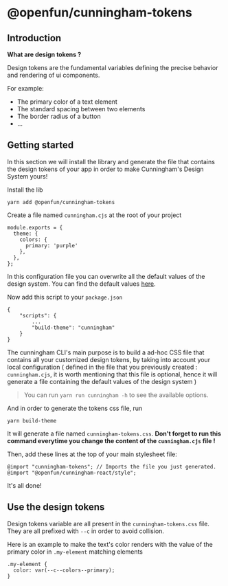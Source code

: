 # @openfun/cunningham-tokens

## Introduction

**What are design tokens ?**

Design tokens are the fundamental variables defining the precise behavior and rendering of ui components.

For example:
- The primary color of a text element
- The standard spacing between two elements
- The border radius of a button
- ...

## Getting started

In this section we will install the library and generate the file that contains the design tokens of your app in order to 
make Cunningham's Design System yours!

Install the lib

```
yarn add @openfun/cunningham-tokens
```

Create a file named `cunningham.cjs` at the root of your project

```
module.exports = {
  theme: {
    colors: {
      primary: 'purple'
    },
  },
};
```

In this configuration file you can overwrite all the default values of the design system. 
You can find the default values [here](./src/bin/cunningham.dist.js).

Now add this script to your `package.json`

```
{
    "scripts": {
        ...
        "build-theme": "cunningham"
    }
}
```

The cunningham CLI's main purpose is to build a ad-hoc CSS file that contains all your customized design tokens,
by taking into account your local configuration ( defined in the file that you previously created : `cunningham.cjs`, 
it is worth mentioning that this file is optional, hence it will generate a file containing the default values of the 
design system )

> You can run `yarn run cunningham -h` to see the available options.

And in order to generate the tokens css file, run 

```
yarn build-theme
```

It will generate a file named `cunningham-tokens.css`. **Don't forget to run this command everytime you
change the content of the `cunningham.cjs` file !**

Then, add these lines at the top of your main stylesheet file:

```
@import "cunningham-tokens"; // Imports the file you just generated.
@import "@openfun/cunningham-react/style";
```

It's all done!

## Use the design tokens

Design tokens variable are all present in the `cunningham-tokens.css` file. They are all prefixed with `--c` in order to 
avoid collision.

Here is an example to make the text's color renders with the value of the primary color in `.my-element` matching elements

```
.my-element {
  color: var(--c--colors--primary);
}
```
